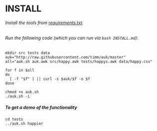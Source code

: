 #  INSTALL

###### Install the tools from [requirements.txt](requirements.txt).

###### Run the following code (which you can run via `bash INSTALL.md`):
 
    mkdir src tests data
    auk="http://raw.githubusercontent.com/timm/auk/master"
    all="auk.sh auk.awk src/happy.awk tests/happys.awk data/happy.csv"

    for f in $all
    do
      [ -f "$f" ] || curl -s $auk/$f -o $f
    done

    chmod +x auk.sh
    ./auk.sh -i

##### To get a demo  of the functionality
 
    cd tests
    ../auk.sh happier
